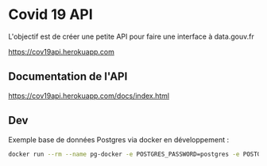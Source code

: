 # Covid 19 API

L'objectif est de créer une petite API pour faire une interface à data.gouv.fr

<https://cov19api.herokuapp.com>

## Documentation de l'API

<https://cov19api.herokuapp.com/docs/index.html>

## Dev

Exemple base de données Postgres via docker en développement :

```bash
docker run --rm --name pg-docker -e POSTGRES_PASSWORD=postgres -e POSTGRES_DB=dev -d -p 5432:5432 -v $HOME/docker/volumes/postgres:/var/lib/postgresql postgres
```


